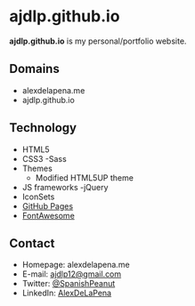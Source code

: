 ajdlp.github.io
======
**ajdlp.github.io** is my personal/portfolio website. 

## Domains
* alexdelapena.me
* ajdlp.github.io

## Technology
* HTML5
* CSS3
	-Sass
* Themes
	- Modified HTML5UP theme
* JS frameworks
	-jQuery
* IconSets
* [GitHub Pages](http://pages.github.com/)
* [FontAwesome](https://fortawesome.github.io/Font-Awesome/robots.txt)

## Contact
* Homepage: alexdelapena.me
* E-mail: ajdlp12@gmail.com
* Twitter: [@SpanishPeanut](https://twitter.com/spanishpeanut "twitterhandle on twitter")
* LinkedIn: [AlexDeLaPena](https://linkedin.com/in/alexdelapena)
